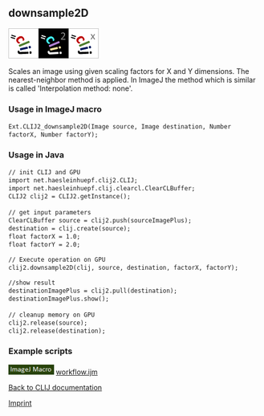 ## downsample2D
<img src="images/mini_clij1_logo.png"/><img src="images/mini_clij2_logo.png"/><img src="images/mini_clijx_logo.png"/>

Scales an image using given scaling factors for X and Y dimensions. The nearest-neighbor method
is applied. In ImageJ the method which is similar is called 'Interpolation method: none'.

### Usage in ImageJ macro
```
Ext.CLIJ2_downsample2D(Image source, Image destination, Number factorX, Number factorY);
```


### Usage in Java
```
// init CLIJ and GPU
import net.haesleinhuepf.clij2.CLIJ;
import net.haesleinhuepf.clij.clearcl.ClearCLBuffer;
CLIJ2 clij2 = CLIJ2.getInstance();

// get input parameters
ClearCLBuffer source = clij2.push(sourceImagePlus);
destination = clij.create(source);
float factorX = 1.0;
float factorY = 2.0;
```

```
// Execute operation on GPU
clij2.downsample2D(clij, source, destination, factorX, factorY);
```

```
//show result
destinationImagePlus = clij2.pull(destination);
destinationImagePlus.show();

// cleanup memory on GPU
clij2.release(source);
clij2.release(destination);
```




### Example scripts
<a href="https://github.com/clij/clij2-docs/blob/master/src/main/macro/"><img src="images/language_macro.png" height="20"/></a> [workflow.ijm](https://github.com/clij/clij2-docs/blob/master/src/main/macro/workflow.ijm)  


[Back to CLIJ documentation](https://clij.github.io/)

[Imprint](https://clij.github.io/imprint)
